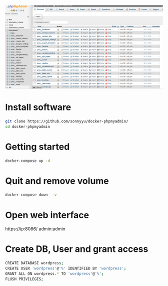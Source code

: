 ![Screenshot](resource/phpadminmysql.png)
# Install software
```bash
git clone https://github.com/sonnyyu/docker-phpmyadmin/
cd docker-phpmyadmin
```
# Getting started
```bash
docker-compose up -d
```
# Quit and remove volume
```bash
docker-compose down  -v
```

# Open web interface
https://ip:8086/    admin:admin

# Create DB, User and grant access 
```bash
CREATE DATABASE wordpress;
CREATE USER 'wordpress'@'%' IDENTIFIED BY 'wordpress';
GRANT ALL ON wordpress.* TO 'wordpress'@'%';
FLUSH PRIVILEGES;
```
